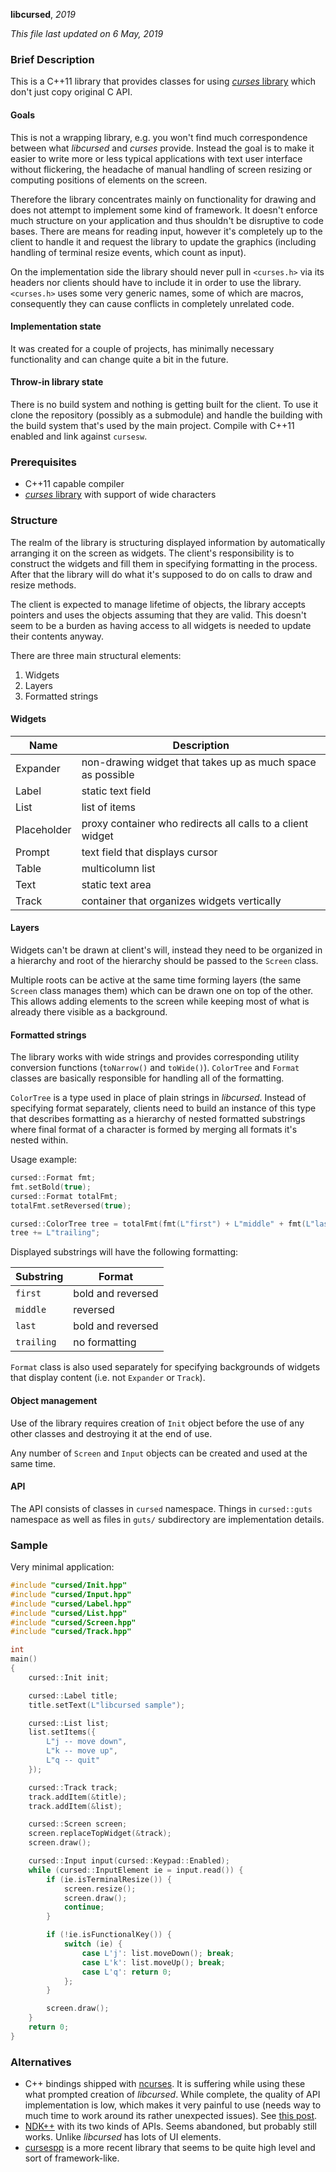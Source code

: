 **libcursed**, _2019_

_This file last updated on 6 May, 2019_

### Brief Description ###

This is a C++11 library that provides classes for using
[*curses* library][curses] which don't just copy original C API.

#### Goals ####

This is not a wrapping library, e.g. you won't find much correspondence between
what *libcursed* and *curses* provide.  Instead the goal is to make it easier to
write more or less typical applications with text user interface without
flickering, the headache of manual handling of screen resizing or computing
positions of elements on the screen.

Therefore the library concentrates mainly on functionality for drawing and does
not attempt to implement some kind of framework.  It doesn't enforce much
structure on your application and thus shouldn't be disruptive to code bases.
There are means for reading input, however it's completely up to the client to
handle it and request the library to update the graphics (including handling of
terminal resize events, which count as input).

On the implementation side the library should never pull in `<curses.h>` via its
headers nor clients should have to include it in order to use the library.
`<curses.h>` uses some very generic names, some of which are macros,
consequently they can cause conflicts in completely unrelated code.

#### Implementation state ####

It was created for a couple of projects, has minimally necessary functionality
and can change quite a bit in the future.

#### Throw-in library state ####

There is no build system and nothing is getting built for the client.  To use
it clone the repository (possibly as a submodule) and handle the building with
the build system that's used by the main project.  Compile with C++11 enabled
and link against `cursesw`.

### Prerequisites ###

* C++11 capable compiler
* [*curses* library][curses] with support of wide characters

### Structure ###

The realm of the library is structuring displayed information by automatically
arranging it on the screen as widgets.  The client's responsibility is to
construct the widgets and fill them in specifying formatting in the process.
After that the library will do what it's supposed to do on calls to draw and
resize methods.

The client is expected to manage lifetime of objects, the library accepts
pointers and uses the objects assuming that they are valid.  This doesn't seem
to be a burden as having access to all widgets is needed to update their
contents anyway.

There are three main structural elements:

1. Widgets
2. Layers
3. Formatted strings

#### Widgets ####

| Name        | Description
|-------------|-------------
| Expander    | non-drawing widget that takes up as much space as possible
| Label       | static text field
| List        | list of items
| Placeholder | proxy container who redirects all calls to a client widget
| Prompt      | text field that displays cursor
| Table       | multicolumn list
| Text        | static text area
| Track       | container that organizes widgets vertically

#### Layers ####

Widgets can't be drawn at client's will, instead they need to be organized in a
hierarchy and root of the hierarchy should be passed to the `Screen` class.

Multiple roots can be active at the same time forming layers (the same `Screen`
class manages them) which can be drawn one on top of the other.  This allows
adding elements to the screen while keeping most of what is already there
visible as a background.

#### Formatted strings ####

The library works with wide strings and provides corresponding utility
conversion functions (`toNarrow()` and `toWide()`).  `ColorTree` and `Format`
classes are basically responsible for handling all of the formatting.

`ColorTree` is a type used in place of plain strings in *libcursed*.  Instead of
specifying format separately, clients need to build an instance of this type
that describes formatting as a hierarchy of nested formatted substrings where
final format of a character is formed by merging all formats it's nested within.

Usage example:

```cxx
cursed::Format fmt;
fmt.setBold(true);
cursed::Format totalFmt;
totalFmt.setReversed(true);

cursed::ColorTree tree = totalFmt(fmt(L"first") + L"middle" + fmt(L"last"));
tree += L"trailing";
```

Displayed substrings will have the following formatting:

| Substring  | Format
|------------|-------------
| `first`    | bold and reversed
| `middle`   | reversed
| `last`     | bold and reversed
| `trailing` | no formatting

`Format` class is also used separately for specifying backgrounds of widgets
that display content (i.e. not `Expander` or `Track`).

#### Object management ####

Use of the library requires creation of `Init` object before the use of any
other classes and destroying it at the end of use.

Any number of `Screen` and `Input` objects can be created and used at the same
time.

#### API ####

The API consists of classes in `cursed` namespace.  Things in `cursed::guts`
namespace as well as files in `guts/` subdirectory are implementation details.

### Sample ###

Very minimal application:

```cxx
#include "cursed/Init.hpp"
#include "cursed/Input.hpp"
#include "cursed/Label.hpp"
#include "cursed/List.hpp"
#include "cursed/Screen.hpp"
#include "cursed/Track.hpp"

int
main()
{
    cursed::Init init;

    cursed::Label title;
    title.setText(L"libcursed sample");

    cursed::List list;
    list.setItems({
        L"j -- move down",
        L"k -- move up",
        L"q -- quit"
    });

    cursed::Track track;
    track.addItem(&title);
    track.addItem(&list);

    cursed::Screen screen;
    screen.replaceTopWidget(&track);
    screen.draw();

    cursed::Input input(cursed::Keypad::Enabled);
    while (cursed::InputElement ie = input.read()) {
        if (ie.isTerminalResize()) {
            screen.resize();
            screen.draw();
            continue;
        }

        if (!ie.isFunctionalKey()) {
            switch (ie) {
                case L'j': list.moveDown(); break;
                case L'k': list.moveUp(); break;
                case L'q': return 0;
            };
        }

        screen.draw();
    }
    return 0;
}
```

### Alternatives ###

* C++ bindings shipped with [ncurses][ncurses].  It is suffering while using
  these what prompted creation of *libcursed*.  While complete, the quality of
  API implementation is low, which makes it very painful to use (needs way to
  much time to work around its rather unexpected issues).  See
  [this post][cursesxx-post].
* [NDK++][ndkxx] with its two kinds of APIs.  Seems abandoned, but probably
  still works.  Unlike *libcursed* has lots of UI elements.
* [cursespp][cursespp] is a more recent library that seems to be quite high
  level and sort of framework-like.

[curses]: https://en.wikipedia.org/wiki/Curses_(programming_library)
[ncurses]: https://invisible-island.net/ncurses/
[cursesxx-post]: https://reversed.top/2016-04-24/ncurses-for-cpp/
[ndkxx]: http://ndk-xx.sourceforge.net/
[cursespp]: https://github.com/clangen/cursespp
